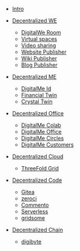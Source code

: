 - [Intro](intro.md)
- [Decentralized WE](decentralized_we.md)
  - [DigitalWe Room](digitalwe_room.md)
  - [Virtual spaces](hubs.md)
  - [Video sharing](peertube.md)
  - [Website Publisher](publisher_website)
  - [Wiki Publisher](publisher_wiki)
  - [Blog Publisher](publisher_blog)
- [Decentralized ME](decentralized_me.md)
  - [DigitalMe Id](digitalme_id.md)  
  - [Financial Twin](fintwin)
  - [Crystal Twin](crystaltwin)
- [Decentralized Office](decentralized_office.md)
  - [DigitalMe Colab](collab.md)
  - [DigitalMe Office](office)
  - [DigitalMe Circles](circles)
  - [DigitalMe Customers](orocrm)
- [Decentralized Cloud](decentralized_cloud.md)
  - [ThreeFold Grid](threefold.md)
- [Decentralized Code](decentralized_coders.md)
  - [Gitea](gitea.md)
  - [zeroci](zeroci.md)
  - [Commento](commento.md)
  - [Serverless](serverless.md)
  - [gridsome](gridsome.md)
- [Decentralized Chain](decentralized_chain.md)
  - [digibyte](digibyte.md)


  <!-- - [DigitalMe Files](digital_files.md) -->


<!--
Old structrure of the sidebar. 02/09/2020
Remove once new structure has been agreed and approved.

 - [Collaboration Tools](collaboration.md)
  - [Secure Office](cryptpad.md)
  - [Project Management](taiga.md)
  - [Video sharing](peertube.md)
  - [Video conferencing](freeflow_connect.md)
  - [Virtual spaces](hubs.md)
- [business](business.md)
  - [oro crm](orocrm)
  - [publisher_blog](publisher_blog)
  - [publisher_website](publisher_website)
  - [publisher_wiki](publisher_wiki)
- [developers](coders.md)
  - [Gitea](gitea.md)
  - [zeroci](zeroci.md)
- [blockchain](blockchain.md)
  - [digibyte](digibyte.md)
  - [wallet](wallet.md)  
- [wallet](wallet.md)
- [settings](settings.md)
-->